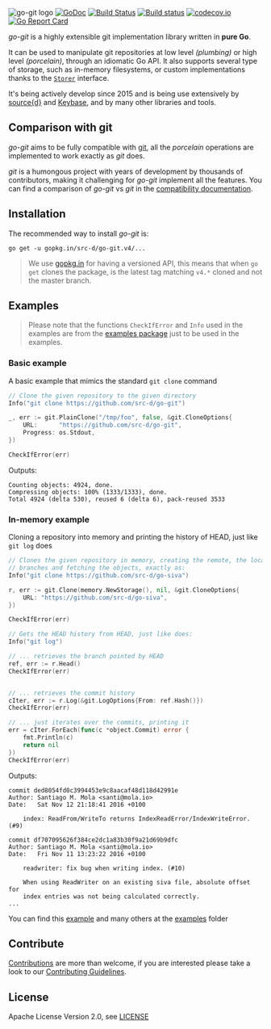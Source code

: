 ![go-git logo](https://cdn.rawgit.com/src-d/artwork/02036484/go-git/files/go-git-github-readme-header.png)
[![GoDoc](https://godoc.org/gopkg.in/src-d/go-git.v4?status.svg)](https://godoc.org/github.com/src-d/go-git) [![Build Status](https://travis-ci.org/src-d/go-git.svg)](https://travis-ci.org/src-d/go-git) [![Build status](https://ci.appveyor.com/api/projects/status/nyidskwifo4py6ub?svg=true)](https://ci.appveyor.com/project/mcuadros/go-git) [![codecov.io](https://codecov.io/github/src-d/go-git/coverage.svg)](https://codecov.io/github/src-d/go-git) [![Go Report Card](https://goreportcard.com/badge/github.com/src-d/go-git)](https://goreportcard.com/report/github.com/src-d/go-git)

*go-git* is a highly extensible git implementation library written in **pure Go**.

It can be used to manipulate git repositories at low level *(plumbing)* or high level *(porcelain)*, through an idiomatic Go API. It also supports several type of storage, such as in-memory filesystems, or custom implementations thanks to the [`Storer`](https://godoc.org/gopkg.in/src-d/go-git.v4/plumbing/storer) interface.

It's being actively develop since 2015 and is being use extensively by [source{d}](https://sourced.tech/) and [Keybase](https://keybase.io/blog/encrypted-git-for-everyone), and by many other libraries and tools.

Comparison with git
-------------------

*go-git* aims to be fully compatible with [git](https://github.com/git/git), all the *porcelain* operations are implemented to work exactly as *git* does.

*git* is a humongous project with years of development by thousands of contributors, making it challenging for *go-git* implement all the features. You can find a comparison of *go-git* vs *git* in the [compatibility documentation](COMPATIBILITY.md).


Installation
------------

The recommended way to install *go-git* is:

```
go get -u gopkg.in/src-d/go-git.v4/...
```

> We use [gopkg.in](http://labix.org/gopkg.in) for having a versioned API, this means that when `go get` clones the package, is the latest tag matching `v4.*` cloned and not the master branch.

Examples
--------

> Please note that the functions `CheckIfError` and `Info` used in the examples are from the [examples package](https://github.com/src-d/go-git/blob/master/_examples/common.go#L17) just to be used in the examples.


### Basic example

A basic example that mimics the standard `git clone` command

```go
// Clone the given repository to the given directory
Info("git clone https://github.com/src-d/go-git")

_, err := git.PlainClone("/tmp/foo", false, &git.CloneOptions{
    URL:      "https://github.com/src-d/go-git",
    Progress: os.Stdout,
})

CheckIfError(err)
```

Outputs:
```
Counting objects: 4924, done.
Compressing objects: 100% (1333/1333), done.
Total 4924 (delta 530), reused 6 (delta 6), pack-reused 3533
```

### In-memory example

Cloning a repository into memory and printing the history of HEAD, just like `git log` does


```go
// Clones the given repository in memory, creating the remote, the local
// branches and fetching the objects, exactly as:
Info("git clone https://github.com/src-d/go-siva")

r, err := git.Clone(memory.NewStorage(), nil, &git.CloneOptions{
    URL: "https://github.com/src-d/go-siva",
})

CheckIfError(err)

// Gets the HEAD history from HEAD, just like does:
Info("git log")

// ... retrieves the branch pointed by HEAD
ref, err := r.Head()
CheckIfError(err)


// ... retrieves the commit history
cIter, err := r.Log(&git.LogOptions{From: ref.Hash()})
CheckIfError(err)

// ... just iterates over the commits, printing it
err = cIter.ForEach(func(c *object.Commit) error {
	fmt.Println(c)
	return nil
})
CheckIfError(err)
```

Outputs:
```
commit ded8054fd0c3994453e9c8aacaf48d118d42991e
Author: Santiago M. Mola <santi@mola.io>
Date:   Sat Nov 12 21:18:41 2016 +0100

    index: ReadFrom/WriteTo returns IndexReadError/IndexWriteError. (#9)

commit df707095626f384ce2dc1a83b30f9a21d69b9dfc
Author: Santiago M. Mola <santi@mola.io>
Date:   Fri Nov 11 13:23:22 2016 +0100

    readwriter: fix bug when writing index. (#10)

    When using ReadWriter on an existing siva file, absolute offset for
    index entries was not being calculated correctly.
...
```

You can find this [example](_examples/log/main.go) and many others at the [examples](_examples) folder

Contribute
----------

[Contributions](https://github.com/src-d/go-git/issues?q=is%3Aissue+is%3Aopen+label%3A%22help+wanted%22) are more than welcome, if you are interested please take a look to
our [Contributing Guidelines](CONTRIBUTING.md).

License
-------
Apache License Version 2.0, see [LICENSE](LICENSE)
